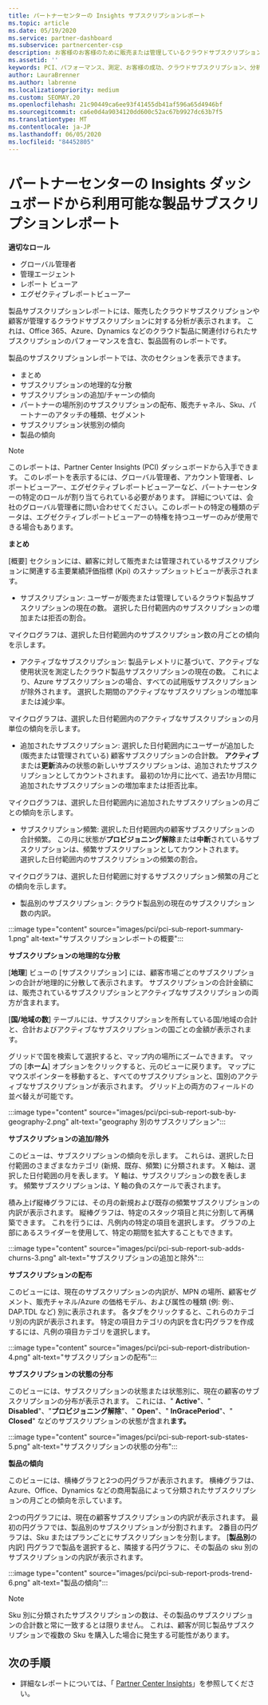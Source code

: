 ```yaml
---
title: パートナーセンターの Insights サブスクリプションレポート
ms.topic: article
ms.date: 05/19/2020
ms.service: partner-dashboard
ms.subservice: partnercenter-csp
description: お客様のお客様のために販売または管理しているクラウドサブスクリプションに関して、何をしているか、さらに改善できる場所をご確認ください。
ms.assetid: ''
keywords: PCI、パフォーマンス、測定、お客様の成功、クラウドサブスクリプション、分析、レポート
author: LauraBrenner
ms.author: labrenne
ms.localizationpriority: medium
ms.custom: SEOMAY.20
ms.openlocfilehash: 21c90449ca6ee93f41455db41af596a65d4946bf
ms.sourcegitcommit: ca6e0d4a9034120dd600c52ac67b9927dc63b7f5
ms.translationtype: MT
ms.contentlocale: ja-JP
ms.lasthandoff: 06/05/2020
ms.locfileid: "84452805"
---
```

# <a name="product-subscriptions-report-available-from-the-partner-center-insights-dashboard"></a>パートナーセンターの Insights ダッシュボードから利用可能な製品サブスクリプションレポート

**適切なロール**
- グローバル管理者
- 管理エージェント
- レポート ビューア
- エグゼクティブレポートビューアー

製品サブスクリプションレポートには、販売したクラウドサブスクリプションや顧客が管理するクラウドサブスクリプションに対する分析が表示されます。 これは、Office 365、Azure、Dynamics などのクラウド製品に関連付けられたサブスクリプションのパフォーマンスを含む、製品固有のレポートです。

製品のサブスクリプションレポートでは、次のセクションを表示できます。

- まとめ
- サブスクリプションの地理的な分散
- サブスクリプションの追加/チャーンの傾向
- パートナーの場所別のサブスクリプションの配布、販売チャネル、Sku、パートナーのアタッチの種類、セグメント
- サブスクリプション状態別の傾向
- 製品の傾向

 > [!NOTE]
 > このレポートは、Partner Center Insights (PCI) ダッシュボードから入手できます。 このレポートを表示するには、グローバル管理者、アカウント管理者、レポートビューアー、エグゼクティブレポートビューアーなど、パートナーセンターの特定のロールが割り当てられている必要があります。 詳細については、会社のグローバル管理者に問い合わせてください。このレポートの特定の種類のデータは、エグゼクティブレポートビューアーの特権を持つユーザーのみが使用できる場合もあります。

**まとめ**

[概要] セクションには、顧客に対して販売または管理されているサブスクリプションに関連する主要業績評価指標 (Kpi) のスナップショットビューが表示されます。  

- サブスクリプション: ユーザーが販売または管理しているクラウド製品サブスクリプションの現在の数。
選択した日付範囲内のサブスクリプションの増加または拒否の割合。

マイクログラフは、選択した日付範囲内のサブスクリプション数の月ごとの傾向を示します。

- アクティブなサブスクリプション: 製品テレメトリに基づいて、アクティブな使用状況を測定したクラウド製品サブスクリプションの現在の数。 これにより、Azure サブスクリプションの場合、すべての試用版サブスクリプションが除外されます。
選択した期間のアクティブなサブスクリプションの増加率または減少率。

マイクログラフは、選択した日付範囲内のアクティブなサブスクリプションの月単位の傾向を示します。

- 追加されたサブスクリプション: 選択した日付範囲内にユーザーが追加した (販売または管理されている) 顧客サブスクリプションの合計数。 **アクティブ**または**更新**済みの状態の新しいサブスクリプションは、追加されたサブスクリプションとしてカウントされます。
最初の1か月に比べて、過去1か月間に追加されたサブスクリプションの増加率または拒否比率。

マイクログラフは、選択した日付範囲内に追加されたサブスクリプションの月ごとの傾向を示します。

- サブスクリプション頻繁: 選択した日付範囲内の顧客サブスクリプションの合計頻繁。 この月に状態が**プロビジョニング解除**または**中断**されているサブスクリプションは、頻繁サブスクリプションとしてカウントされます。  
選択した日付範囲内のサブスクリプションの頻繁の割合。

マイクログラフは、選択した日付範囲に対するサブスクリプション頻繁の月ごとの傾向を示します。

- 製品別のサブスクリプション: クラウド製品別の現在のサブスクリプション数の内訳。

:::image type="content" source="images/pci/pci-sub-report-summary-1.png" alt-text="サブスクリプションレポートの概要":::

**サブスクリプションの地理的な分散**

[**地理**] ビューの [サブスクリプション] には、顧客市場ごとのサブスクリプションの合計が地理的に分散して表示されます。 サブスクリプションの合計金額には、販売されているサブスクリプションとアクティブなサブスクリプションの両方が含まれます。

[**国/地域の数**] テーブルには、サブスクリプションを所有している国/地域の合計と、合計およびアクティブなサブスクリプションの国ごとの金額が表示されます。

グリッドで国を検索して選択すると、マップ内の場所にズームできます。 マップの [**ホーム**] オプションをクリックすると、元のビューに戻ります。 マップにマウスポインターを移動すると、すべてのサブスクリプションと、国別のアクティブなサブスクリプションが表示されます。 グリッド上の両方のフィールドの並べ替えが可能です。

:::image type="content" source="images/pci/pci-sub-report-sub-by-geography-2.png" alt-text="geography 別のサブスクリプション":::

**サブスクリプションの追加/除外**

このビューは、サブスクリプションの傾向を示します。 これらは、選択した日付範囲のさまざまなカテゴリ (新規、既存、頻繁) に分類されます。 X 軸は、選択した日付範囲の月を表します。 Y 軸は、サブスクリプションの数を表します。 頻繁サブスクリプションは、Y 軸の負のスケールで表されます。 

積み上げ縦棒グラフには、その月の新規および既存の頻繁サブスクリプションの内訳が表示されます。 縦棒グラフは、特定のスタック項目と共に分割して再構築できます。 これを行うには、凡例内の特定の項目を選択します。 グラフの上部にあるスライダーを使用して、特定の期間を拡大することもできます。

:::image type="content" source="images/pci/pci-sub-report-sub-adds-churns-3.png" alt-text="サブスクリプションの追加と除外":::

**サブスクリプションの配布**

このビューには、現在のサブスクリプションの内訳が、MPN の場所、顧客セグメント、販売チャネル/Azure の価格モデル、および属性の種類 (例: 例:、DAP.TDL など) 別に表示されます。 各タブをクリックすると、これらのカテゴリ別の内訳が表示されます。 特定の項目カテゴリの内訳を含む円グラフを作成するには、凡例の項目カテゴリを選択します。

:::image type="content" source="images/pci/pci-sub-report-distribution-4.png" alt-text="サブスクリプションの配布":::

**サブスクリプションの状態の分布**

このビューには、サブスクリプションの状態または状態別に、現在の顧客のサブスクリプションの分布が表示されます。 これには、" **Active**"、" **Disabled**"、"**プロビジョニング解除**"、" **Open**"、" **InGracePeriod**"、" **Closed**" などのサブスクリプションの状態が含まれ**ます。**

:::image type="content" source="images/pci/pci-sub-report-sub-states-5.png" alt-text="サブスクリプションの状態の分布":::

**製品の傾向**

このビューには、横棒グラフと2つの円グラフが表示されます。 横棒グラフは、Azure、Office、Dynamics などの商用製品によって分類されたサブスクリプションの月ごとの傾向を示しています。

2つの円グラフには、現在の顧客サブスクリプションの内訳が表示されます。 最初の円グラフでは、製品別のサブスクリプションが分割されます。 2番目の円グラフは、Sku またはプランごとにサブスクリプションを分割します。 [**製品別**の内訳] 円グラフで製品を選択すると、隣接する円グラフに、その製品の sku 別のサブスクリプションの内訳が表示されます。

:::image type="content" source="images/pci/pci-sub-report-prods-trend-6.png" alt-text="製品の傾向":::

> [!NOTE]
 > Sku 別に分類されたサブスクリプションの数は、その製品のサブスクリプションの合計数と常に一致するとは限りません。 これは、顧客が同じ製品サブスクリプションで複数の Sku を購入した場合に発生する可能性があります。

## <a name="next-steps"></a>次の手順

- 詳細なレポートについては、「 [Partner Center Insights](partner-center-insights.md)」を参照してください。
